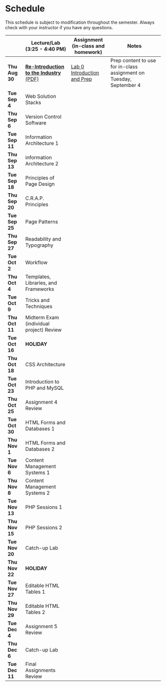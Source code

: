 # Schedule
This schedule is subject to modification throughout the semester. Always check with your instructor if you have any questions.

|                | Lecture/Lab<br>(3:25 - 4:40 PM)                              | Assignment<br>(in-class and homework)                        | Notes                                                        |
| -------------- | ------------------------------------------------------------ | ------------------------------------------------------------ | ------------------------------------------------------------ |
| **Thu Aug 30** | [**Re-Introduction to the Industry** (PDF)](01-reintroduction-to-the-industry/01-introduction-to-the-industry.pdf) | [Lab 0 Introduction and Prep](lab00-introductions-and-prep/instructions.md) | Prep content to use for in-class assignment on Tuesday, September 4 |
| **Tue Sep 4**  | Web Solution Stacks                                          |                                                              |                                                              |
| **Thu Sep 6**  | Version Control Software                                     |                                                              |                                                              |
| **Tue Sep 11** | Information Architecture 1                                   |                                                              |                                                              |
| **Thu Sep 13** | information Architecture 2                                   |                                                              |                                                              |
| **Tue Sep 18** | Principles of Page Design                                    |                                                              |                                                              |
| **Thu Sep 20** | C.R.A.P. Principles                                          |                                                              |                                                              |
| **Tue Sep 25** | Page Patterns                                                |                                                              |                                                              |
| **Thu Sep 27** | Readability and Typography                                   |                                                              |                                                              |
| **Tue Oct 2**  | Workflow                                                     |                                                              |                                                              |
| **Thu Oct 4**  | Templates, Libraries, and Frameworks                         |                                                              |                                                              |
| **Tue Oct 9**  | Tricks and Techniques                                        |                                                              |                                                              |
| **Thu Oct 11** | Midterm Exam (individual project) Review                     |                                                              |                                                              |
| **Tue Oct 16** | **HOLIDAY**                                                  |                                                              |                                                              |
| **Thu Oct 18** | CSS Architecture                                             |                                                              |                                                              |
| **Tue Oct 23** | Introduction to PHP and MySQL                                |                                                              |                                                              |
| **Thu Oct 25** | Assignment 4 Review                                          |                                                              |                                                              |
| **Tue Oct 30** | HTML Forms and Databases 1                                   |                                                              |                                                              |
| **Thu Nov 1**  | HTML Forms and Databases 2                                   |                                                              |                                                              |
| **Tue Nov 6**  | Content Management Systems 1                                 |                                                              |                                                              |
| **Thu Nov 8**  | Content Management Systems 2                                 |                                                              |                                                              |
| **Tue Nov 13** | PHP Sessions 1                                               |                                                              |                                                              |
| **Thu Nov 15** | PHP Sessions 2                                               |                                                              |                                                              |
| **Tue Nov 20** | Catch-up Lab                                                 |                                                              |                                                              |
| **Thu Nov 22** | **HOLIDAY**                                                  |                                                              |                                                              |
| **Tue Nov 27** | Editable HTML Tables 1                                       |                                                              |                                                              |
| **Thu Nov 29** | Editable HTML Tables 2                                       |                                                              |                                                              |
| **Tue Dec 4**  | Assignment 5 Review                                          |                                                              |                                                              |
| **Thu Dec 6**  | Catch-up Lab                                                 |                                                              |                                                              |
| **Tue Dec 11** | Final Assignments Review                                     |                                                              |                                                              |